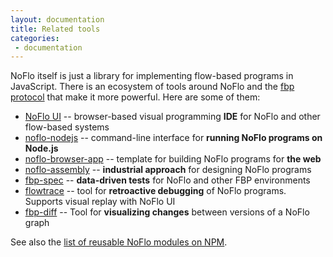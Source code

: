 ```yaml
---
layout: documentation
title: Related tools
categories:
 - documentation
---
```

NoFlo itself is just a library for implementing flow-based programs in JavaScript. There is an ecosystem of tools around NoFlo and the [fbp protocol](https://flowbased.github.io/fbp-protocol/) that make it more powerful. Here are some of them:

* [NoFlo UI](https://app.noflojs.org) -- browser-based visual programming **IDE** for NoFlo and other flow-based systems
* [noflo-nodejs](https://github.com/noflo/noflo-nodejs) -- command-line interface for **running NoFlo programs on Node.js**
* [noflo-browser-app](https://github.com/noflo/noflo-browser-app) -- template for building NoFlo programs for **the web**
* [noflo-assembly](https://github.com/noflo/noflo-assembly) -- **industrial approach** for designing NoFlo programs
* [fbp-spec](https://github.com/flowbased/fbp-spec) -- **data-driven tests** for NoFlo and other FBP environments
* [flowtrace](https://github.com/flowbased/flowtrace) -- tool for **retroactive debugging** of NoFlo programs. Supports visual replay with NoFlo UI
* [fbp-diff](https://github.com/flowbased/fbp-diff) -- Tool for **visualizing changes** between versions of a NoFlo graph

See also the [list of reusable NoFlo modules on NPM](/component/).
